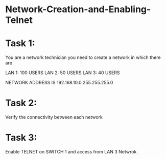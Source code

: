 # Network-Creation-and-Enabling-Telnet

# Task 1:
You are a network technician you need to create a network in which there are

LAN 1: 100 USERS
LAN 2: 50 USERS
LAN 3: 40 USERS

NETWORK ADDRESS IS 192.168.10.0.255.255.255.0

# Task 2:
Verify the connectivity between each network

# Task 3:
Enable TELNET on SWITCH 1 and access from LAN 3 Netwrok.
